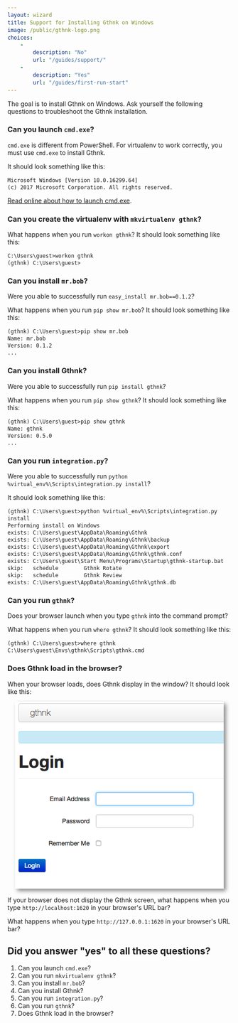 ```yaml
---
layout: wizard
title: Support for Installing Gthnk on Windows
image: /public/gthnk-logo.png
choices:
    -
        description: "No"
        url: "/guides/support/"
    -
        description: "Yes"
        url: "/guides/first-run-start"
---
```


The goal is to install Gthnk on Windows.
Ask yourself the following questions to troubleshoot the Gthnk installation.

### Can you launch `cmd.exe`?

`cmd.exe` is different from PowerShell.
For virtualenv to work correctly, you must use `cmd.exe` to install Gthnk.

It should look something like this:

```
Microsoft Windows [Version 10.0.16299.64]
(c) 2017 Microsoft Corporation. All rights reserved.
```

[Read online about how to launch cmd.exe](https://encrypted.google.com/search?q=launch+cmd.exe+windows).

### Can you create the virtualenv with `mkvirtualenv gthnk`?

What happens when you run `workon gthnk`?  It should look something like this:

```
C:\Users\guest>workon gthnk
(gthnk) C:\Users\guest>
```

### Can you install `mr.bob`?

Were you able to successfully run `easy_install mr.bob==0.1.2`?

What happens when you run `pip show mr.bob`?  It should look something like this:

```
(gthnk) C:\Users\guest>pip show mr.bob
Name: mr.bob
Version: 0.1.2
...
```

### Can you install Gthnk?

Were you able to successfully run `pip install gthnk`?

What happens when you run `pip show gthnk`?  It should look something like this:

```
(gthnk) C:\Users\guest>pip show gthnk
Name: gthnk
Version: 0.5.0
...
```

### Can you run `integration.py`?

Were you able to successfully run `python %virtual_env%\Scripts\integration.py install`?

It should look something like this:

```
(gthnk) C:\Users\guest>python %virtual_env%\Scripts\integration.py install
Performing install on Windows
exists: C:\Users\guest\AppData\Roaming\Gthnk
exists: C:\Users\guest\AppData\Roaming\Gthnk\backup
exists: C:\Users\guest\AppData\Roaming\Gthnk\export
exists: C:\Users\guest\AppData\Roaming\Gthnk\gthnk.conf
exists: C:\Users\guest\Start Menu\Programs\Startup\gthnk-startup.bat
skip:   schedule        Gthnk Rotate
skip:   schedule        Gthnk Review
exists: C:\Users\guest\AppData\Roaming\Gthnk\gthnk.db
```

### Can you run `gthnk`?

Does your browser launch when you type `gthnk` into the command prompt?

What happens when you run `where gthnk`?  It should look something like this:

```
(gthnk) C:\Users\guest>where gthnk
C:\Users\guest\Envs\gthnk\Scripts\gthnk.cmd
```

### Does Gthnk load in the browser?

When your browser loads, does Gthnk display in the window?  It should look like this:

<p align="center">
    <img src="/public/gthnk-login-screen.png" style="-webkit-filter: drop-shadow(5px 5px 5px #888); filter: drop-shadow(5px 5px 5px #888);" >
</p>

If your browser does not display the Gthnk screen, what happens when you type `http://localhost:1620` in your browser's URL bar?

What happens when you type `http://127.0.0.1:1620` in your browser's URL bar?

## Did you answer "yes" to all these questions?

1. Can you launch `cmd.exe`?
2. Can you run `mkvirtualenv gthnk`?
3. Can you install `mr.bob`?
4. Can you install Gthnk?
5. Can you run `integration.py`?
6. Can you run `gthnk`?
7. Does Gthnk load in the browser?
